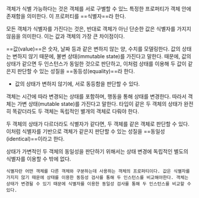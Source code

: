 객체가 식별 가능하다는 것은 객체를 서로 구별할 수 있느 특정한 프로퍼티가 객체 안에 존재함을 의미한다. 이 프로퍼티를 ==식별자==라 한다.

모든 객체가 식별자를 가진다는 것은, 반대로 객체가 아닌 단순한 값은 식별자를 가지지 않음을 의미한다. 이는 값과 객체의 가장 큰 차이점이다.

==값(value)==은 숫자, 날짜 등과 같은 변하지 않는 양, 수치를 모델링한다.
값의 상태는 변하지 않기 때문에, 불변 상태(immutable state)를 가진다고 말한다. 
때문에, 값의 상태가 같으면 두 인스턴스가 동일한 것으로 판단하고, 이처럼 상태를 이용해 두 값이 같은지 판단할 수 있는 성질을 ==동등성(equality)==라 한다.
- 값의 상태가 변하지 않기에, 서로 동등함을 판단할 수 있다.

객체는 시간에 따라 변경되는 상태를 포함하며, 행동을 통해 상태를 변경한다.
따라서 객체는 가변 상태(mutable state)를 가진다고 말한다.
타입이 같은 두 객체의 상태가 완전히 똑같더라도 두 객체는 독립적인 별개의 객체로 다뤄야 한다.

두 객체의 상태가 다르더라도 식별자가 같다면, 두 객체를 같은 객체로 판단할 수 있다. 이처럼 식별자를 기반으로 객체가 같은지 판단할 수 있는 성질을 ==동일성(identical)==이라고 한다.

상태가 가변적인 두 객체의 동일성을 판단하기 위해서는 상태 변경에 독립적인 별도의 식별자를 이용할 수 밖에 없다.

```
식별자란 어떤 객체를 다른 객체와 구분하는데 사용하는 객체의 프로퍼티이다. 값은 식별자를 가지지 않기 때문에 상태를 이용한 동등성 검사를 통해 두 인스턴스를 비교해야한다. 객체는 상태가 변경될 수 있기 때문에 식별자를 이용한 동일성 검사를 통해 두 인스턴스를 비교할 수 있다.
```